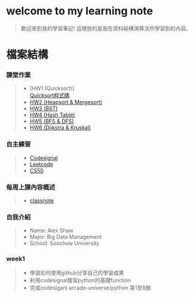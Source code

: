 # welcome to my learning note
> 歡迎來到我的學習筆記! 
> 這裡放的是我在資料結構演算法所學習到的內容。

# 檔案結構
### 課堂作業
> * [HW1 (Quicksort)]<br>
[Quicksort程式碼](HW1/QuickSort.ipynb)<br>
> * [HW2 (Heapsort & Mergesort)](HW2)
> * [HW3 (BST)](HW3)
> * [HW4 (Hash Table)](HW4)
> * [HW5 (BFS & DFS)](HW5)
> * [HW6 (Dijkstra & Kruskal)](HW6)

### 自主練習
> * [Codesignal](CodeSignal)
> * [Leetcode](Leetcode)
> * [CS50](CS50)
### 每周上課內容概述
> * [classnote](classnote)


### 自我介紹
> * Name: Alex Shaw
> * Major: Big Data Management
> * School: Soochow University  

### week1
> * 學習如何使用github分享自己的學習成果
> * 利用codesignal複習python的基礎function
> * 完成codesiganl arcade-universe/python 第1至8題
